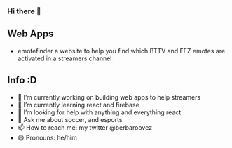 ### Hi there 👋

## Web Apps
- emotefinder a website to help you find which BTTV and FFZ emotes are activated in a streamers channel  


## Info :D
- 🔭 I’m currently working on building web apps to help streamers
- 🌱 I’m currently learning  react and firebase
- 🤔 I’m looking for help with anything and everything react
- 💬 Ask me about soccer, and esports
- 📫 How to reach me: my twitter @berbaroovez
- 😄 Pronouns: he/him


